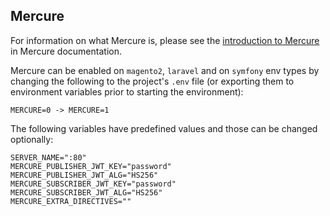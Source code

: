 ## Mercure

For information on what Mercure is, please see the [introduction to Mercure](https://mercure.rocks/docs/mercure) in Mercure documentation.

Mercure can be enabled on `magento2`, `laravel` and on `symfony` env types by changing the following to the project's `.env` file (or exporting them to environment variables prior to starting the environment):

```
MERCURE=0 -> MERCURE=1
```

The following variables have predefined values and those can be changed optionally:
```
SERVER_NAME=":80"
MERCURE_PUBLISHER_JWT_KEY="password"
MERCURE_PUBLISHER_JWT_ALG="HS256"
MERCURE_SUBSCRIBER_JWT_KEY="password"
MERCURE_SUBSCRIBER_JWT_ALG="HS256"
MERCURE_EXTRA_DIRECTIVES=""
```
